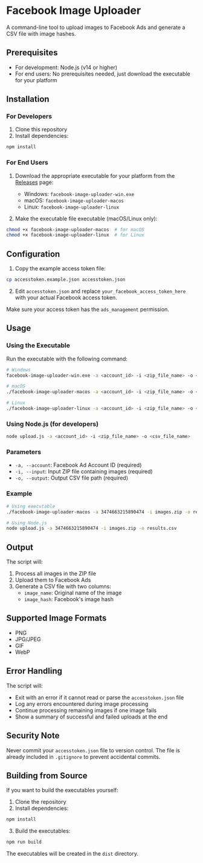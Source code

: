 # Facebook Image Uploader

A command-line tool to upload images to Facebook Ads and generate a CSV file with image hashes.

## Prerequisites

- For development: Node.js (v14 or higher)
- For end users: No prerequisites needed, just download the executable for your platform

## Installation

### For Developers

1. Clone this repository
2. Install dependencies:
```bash
npm install
```

### For End Users

1. Download the appropriate executable for your platform from the [Releases](https://github.com/rraagghhu/facebook-image-uploader/releases) page:
   - Windows: `facebook-image-uploader-win.exe`
   - macOS: `facebook-image-uploader-macos`
   - Linux: `facebook-image-uploader-linux`

2. Make the executable file executable (macOS/Linux only):
```bash
chmod +x facebook-image-uploader-macos  # for macOS
chmod +x facebook-image-uploader-linux  # for Linux
```

## Configuration

1. Copy the example access token file:
```bash
cp accesstoken.example.json accesstoken.json
```

2. Edit `accesstoken.json` and replace `your_facebook_access_token_here` with your actual Facebook access token.

Make sure your access token has the `ads_management` permission.

## Usage

### Using the Executable

Run the executable with the following command:

```bash
# Windows
facebook-image-uploader-win.exe -a <account_id> -i <zip_file_name> -o <csv_file_name>

# macOS
./facebook-image-uploader-macos -a <account_id> -i <zip_file_name> -o <csv_file_name>

# Linux
./facebook-image-uploader-linux -a <account_id> -i <zip_file_name> -o <csv_file_name>
```

### Using Node.js (for developers)

```bash
node upload.js -a <account_id> -i <zip_file_name> -o <csv_file_name>
```

### Parameters

- `-a, --account`: Facebook Ad Account ID (required)
- `-i, --input`: Input ZIP file containing images (required)
- `-o, --output`: Output CSV file path (required)

### Example

```bash
# Using executable
./facebook-image-uploader-macos -a 3474663215890474 -i images.zip -o results.csv

# Using Node.js
node upload.js -a 3474663215890474 -i images.zip -o results.csv
```

## Output

The script will:
1. Process all images in the ZIP file
2. Upload them to Facebook Ads
3. Generate a CSV file with two columns:
   - `image_name`: Original name of the image
   - `image_hash`: Facebook's image hash

## Supported Image Formats

- PNG
- JPG/JPEG
- GIF
- WebP

## Error Handling

The script will:
- Exit with an error if it cannot read or parse the `accesstoken.json` file
- Log any errors encountered during image processing
- Continue processing remaining images if one image fails
- Show a summary of successful and failed uploads at the end

## Security Note

Never commit your `accesstoken.json` file to version control. The file is already included in `.gitignore` to prevent accidental commits.

## Building from Source

If you want to build the executables yourself:

1. Clone the repository
2. Install dependencies:
```bash
npm install
```

3. Build the executables:
```bash
npm run build
```

The executables will be created in the `dist` directory.

